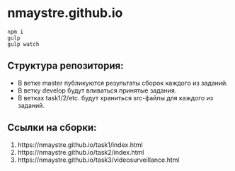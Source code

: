 # nmaystre.github.io

```
npm i
gulp
gulp watch
```

<h2>Структура репозитория:</h2>

<ul>
  <li>В ветке master публикуются результаты сборок каждого из заданий.</li>
  <li>В ветку develop будут вливаться принятые задания.</li>
  <li>В ветках task1/2/etc. будут храниться src-файлы для каждого из заданий.</li>
</ul>

<h2>Ссылки на сборки:</h2>
<ol>
  <li>https://nmaystre.github.io/task1/index.html</li>
  <li>https://nmaystre.github.io/task2/index.html</li>
  <li>https://nmaystre.github.io/task3/videosurveillance.html</li>
</ol>
